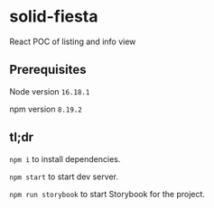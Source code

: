 # solid-fiesta
React POC of listing and info view
## Prerequisites
Node version `16.18.1`

npm version `8.19.2`
## tl;dr
`npm i` to install dependencies. 

`npm start` to start dev server.

`npm run storybook` to start Storybook for the project.
